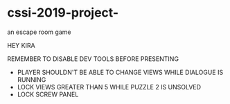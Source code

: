 # cssi-2019-project-
an escape room game 

HEY KIRA 

REMEMBER TO DISABLE DEV TOOLS BEFORE PRESENTING 
- PLAYER SHOULDN'T BE ABLE TO CHANGE VIEWS WHILE DIALOGUE IS RUNNING 
- LOCK VIEWS GREATER THAN 5 WHILE PUZZLE 2 IS UNSOLVED 
- LOCK SCREW PANEL